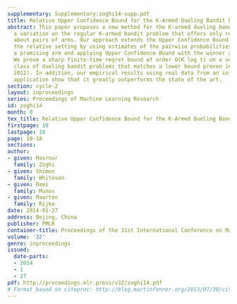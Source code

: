 ```yaml
---
supplementary: Supplementary:zoghi14-supp.pdf
title: Relative Upper Confidence Bound for the K-Armed Dueling Bandit Problem
abstract: This paper proposes a new method for the K-armed dueling bandit problem,
  a variation on the regular K-armed bandit problem that offers only relative feedback
  about pairs of arms. Our approach extends the Upper Confidence Bound algorithm to
  the relative setting by using estimates of the pairwise probabilities to select
  a promising arm and applying Upper Confidence Bound with the winner as a benchmark.
  We prove a sharp finite-time regret bound of order O(K log t) on a very general
  class of dueling bandit problems that matches a lower bound proven in (Yue et al.,
  2012). In addition, our empirical results using real data from an information retrieval
  application show that it greatly outperforms the state of the art.
section: cycle-2
layout: inproceedings
series: Proceedings of Machine Learning Research
id: zoghi14
month: 0
tex_title: Relative Upper Confidence Bound for the K-Armed Dueling Bandit Problem
firstpage: 10
lastpage: 18
page: 10-18
sections: 
author:
- given: Masrour
  family: Zoghi
- given: Shimon
  family: Whiteson
- given: Remi
  family: Munos
- given: Maarten
  family: Rijke
date: 2014-01-27
address: Bejing, China
publisher: PMLR
container-title: Proceedings of the 31st International Conference on Machine Learning
volume: '32'
genre: inproceedings
issued:
  date-parts:
  - 2014
  - 1
  - 27
pdf: http://proceedings.mlr.press/v32/zoghi14.pdf
# Format based on citeproc: http://blog.martinfenner.org/2013/07/30/citeproc-yaml-for-bibliographies/
---
```

